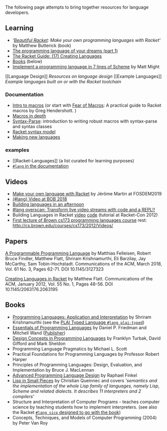 The following page attempts to bring together resources for language developers.

## Learning 
* _'[Beautiful Racket](https://beautifulracket.com): Make your own programming languages with Racket'_ by Matthew But­t­er­ick (book)
* [The programming language of your dreams (part 1)](http://rilouw.eu/article/the-programming-language-of-your-dreams-part-1)
* [The Racket Guide: (17) Creating Languages](https://docs.racket-lang.org/guide/languages.html)
* [Books](#Books) (below)
* [Implement a programming language in 7 lines of Scheme](http://matt.might.net/articles/implementing-a-programming-language/) by Matt Might

[[Language Design]] _Resources on language design_
[[Example Languages]] _Example languages built on or with the Racket toolchain_

### Documentation
* [Intro to macros](https://docs.racket-lang.org/guide/macros.html)  (or start with [Fear of Macros](http://www.greghendershott.com/fear-of-macros/): A practical guide to Racket macros by Greg Hendershott.
)  
* [Macros in depth](https://docs.racket-lang.org/reference/Macros.html)  
* [Syntax-Parse](https://docs.racket-lang.org/syntax/stxparse.html): introduction to writing robust macros with syntax-parse and syntax classes
* [Racket syntax model](https://docs.racket-lang.org/reference/syntax-model.html)
* [Making new languages](https://docs.racket-lang.org/guide/hash-languages.html)

### examples

* [[Racket-Languages]] (a list curated for learning purposes)
* [`#lang` in the documentation](http://docs.racket-lang.org/search/index.html?q=H%3A) 
## Videos
* [Make your own language with Racket](https://fosdem.org/2019/schedule/event/makeownlangracket/) by Jérôme Martin at FOSDEM2019
* [(#lang) Video at BOB 2018](https://lang.video/blog/2018/04/17/video-at-bob-2018/)
* [Building languages in an afternoon](https://youtu.be/TfehOLha-18)
* [#lang overscan: Transform live video streams with code and a REPL!!](https://youtu.be/2aOqaE6oByA)
* Building Languages in Racket  [video](https://youtu.be/y1rOWZkALto) [code](http://www.cs.utah.edu/plt/scratchy/)  (tutorial at Racket-Con 2012)
* [First lecture of Brown cs173 programming languages course](https://youtu.be/3N__tvmZrzc?t=2412) rest: <http://cs.brown.edu/courses/cs173/2012/Videos/>
 
## Papers
[A Programmable Programming Language](https://cacm.acm.org/magazines/2018/3/225475-a-programmable-programming-language/fulltext) by Matthias Felleisen, Robert Bruce Findler, Matthew Flatt, Shriram Krishnamurthi, Eli Barzilay, Jay McCarthy, Sam Tobin-Hochstadt. Communications of the ACM, March 2018, Vol. 61 No. 3, Pages 62-71. DOI 10.1145/3127323

[Creating Languages in Racket](https://cacm.acm.org/magazines/2012/1/144809-creating-languages-in-racket/fulltext) by Matthew Flatt. Communications of the ACM, January 2012, Vol. 55 No. 1, Pages 48-56. DOI 10.1145/2063176.2063195

## Books

* [Programming Languages: Application and Interpretation](http://cs.brown.edu/courses/cs173/2012/book/) by Shriram Krishnamurthi (see the [PLAI Typed Language `#lang plai-typed`](https://docs.racket-lang.org/plai-typed/index.html))
* [Essentials of Programming Languages](http://www.eopl3.com) by Daniel P. Friedman and Mitchell Wand ([Publisher](https://mitpress.mit.edu/books/essentials-programming-languages-third-edition))
* [Design Concepts in Programming Languages](https://mitpress.mit.edu/books/design-concepts-programming-languages) by Franklyn Turbak, David Gifford and Mark Sheldon
* Programming Language Pragmatics by Michael L. Scott
* Practical Foundations for Programming Languages by Professor Robert Harper
* Principles of Programming Languages: Design, Evaluation, and Implementation by Bruce J. MacLennan
* [Advanced Programming Language Design](https://www.cs.uky.edu/~raphael/courses/CS655/Advanced_programming_language_design.pdf) by Raphael Finkel
* [Lisp in Small Pieces](https://pages.lip6.fr/Christian.Queinnec/WWW/LiSP.html) by Christian Queinnec and covers _'semantics and the implementation of the whole Lisp family of languages, namely Lisp, Scheme and related dialects. It describes 11 interpreters and 2 compilers'_
* Structure and Interpretation of Computer Programs - teaches computer science by teaching students how to implement interpreters. (see also the Racket [`#lang sicp` designed to go with the book](https://docs.racket-lang.org/sicp-manual/))
* Concepts, Techniques, and Models of Computer Programming (2004) by Peter Van Roy
